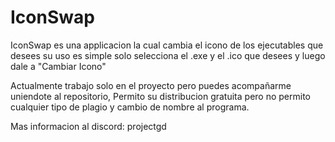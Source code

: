 # IconSwap
IconSwap es una applicacion la cual cambia el icono de los ejecutables que desees
su uso es simple solo selecciona el .exe y el .ico que desees y luego dale a "Cambiar Icono"

Actualmente trabajo solo en el proyecto pero puedes acompañarme uniendote al repositorio,
Permito su distribucion gratuita pero no permito cualquier tipo de plagio y cambio de nombre al programa.


Mas informacion al discord:
projectgd
